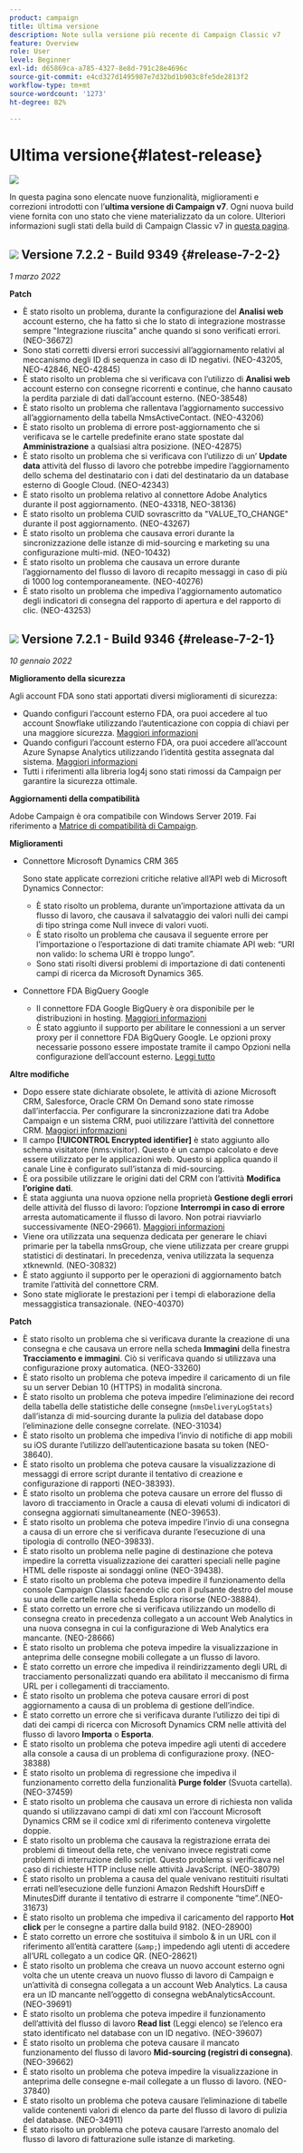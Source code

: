```yaml
---
product: campaign
title: Ultima versione
description: Note sulla versione più recente di Campaign Classic v7
feature: Overview
role: User
level: Beginner
exl-id: d65869ca-a785-4327-8e8d-791c28e4696c
source-git-commit: e4cd327d1495987e7d32bd1b903c8fe5de2813f2
workflow-type: tm+mt
source-wordcount: '1273'
ht-degree: 82%

---
```


# Ultima versione{#latest-release}

![](../../assets/v7-only.svg)

In questa pagina sono elencate nuove funzionalità, miglioramenti e correzioni introdotti con l’**ultima versione di Campaign v7**. Ogni nuova build viene fornita con uno stato che viene materializzato da un colore. Ulteriori informazioni sugli stati della build di Campaign Classic v7 in [questa pagina](rn-overview.md).

## ![](assets/do-not-localize/green_2.png) Versione 7.2.2 - Build 9349 {#release-7-2-2}

_1 marzo 2022_

**Patch**

* È stato risolto un problema, durante la configurazione del **Analisi web** account esterno, che ha fatto sì che lo stato di integrazione mostrasse sempre &quot;Integrazione riuscita&quot; anche quando si sono verificati errori. (NEO-36672)
* Sono stati corretti diversi errori successivi all’aggiornamento relativi al meccanismo degli ID di sequenza in caso di ID negativi. (NEO-43205, NEO-42846, NEO-42845)
* È stato risolto un problema che si verificava con l’utilizzo di **Analisi web** account esterno con consegne ricorrenti e continue, che hanno causato la perdita parziale di dati dall’account esterno. (NEO-38548)
* È stato risolto un problema che rallentava l’aggiornamento successivo all’aggiornamento della tabella NmsActiveContact. (NEO-43206)
* È stato risolto un problema di errore post-aggiornamento che si verificava se le cartelle predefinite erano state spostate dal **Amministrazione** a qualsiasi altra posizione. (NEO-42875)
* È stato risolto un problema che si verificava con l’utilizzo di un’ **Update data** attività del flusso di lavoro che potrebbe impedire l’aggiornamento dello schema del destinatario con i dati del destinatario da un database esterno di Google Cloud. (NEO-42343)
* È stato risolto un problema relativo al connettore Adobe Analytics durante il post aggiornamento. (NEO-43318, NEO-38136)
* È stato risolto un problema CUID sovrascritto da &quot;VALUE_TO_CHANGE&quot; durante il post aggiornamento. (NEO-43267)
* È stato risolto un problema che causava errori durante la sincronizzazione delle istanze di mid-sourcing e marketing su una configurazione multi-mid. (NEO-10432)
* È stato risolto un problema che causava un errore durante l’aggiornamento del flusso di lavoro di recapito messaggi in caso di più di 1000 log contemporaneamente. (NEO-40276)
* È stato risolto un problema che impediva l&#39;aggiornamento automatico degli indicatori di consegna del rapporto di apertura e del rapporto di clic. (NEO-43253)

## ![](assets/do-not-localize/limited_2.png) Versione 7.2.1 - Build 9346 {#release-7-2-1}

_10 gennaio 2022_

**Miglioramento della sicurezza**

Agli account FDA sono stati apportati diversi miglioramenti di sicurezza:

* Quando configuri l’account esterno FDA, ora puoi accedere al tuo account Snowflake utilizzando l’autenticazione con coppia di chiavi per una maggiore sicurezza. [Maggiori informazioni](../../installation/using/configure-fda-snowflake.md)
* Quando configuri l’account esterno FDA, ora puoi accedere all’account Azure Synapse Analytics utilizzando l’identità gestita assegnata dal sistema. [Maggiori informazioni](../../installation/using/configure-fda-synapse.md#azure-external)
* Tutti i riferimenti alla libreria log4j sono stati rimossi da Campaign per garantire la sicurezza ottimale.

**Aggiornamenti della compatibilità**

Adobe Campaign è ora compatibile con Windows Server 2019. Fai riferimento a [Matrice di compatibilità di Campaign](../../rn/using/compatibility-matrix.md#OperatingSystems).

**Miglioramenti**

* Connettore Microsoft Dynamics CRM 365

   Sono state applicate correzioni critiche relative all’API web di Microsoft Dynamics Connector:

   * È stato risolto un problema, durante un’importazione attivata da un flusso di lavoro, che causava il salvataggio dei valori nulli dei campi di tipo stringa come Null invece di valori vuoti.
   * È stato risolto un problema che causava il seguente errore per l’importazione o l’esportazione di dati tramite chiamate API web: “URI non valido: lo schema URI è troppo lungo”.
   * Sono stati risolti diversi problemi di importazione di dati contenenti campi di ricerca da Microsoft Dynamics 365.

* Connettore FDA BigQuery Google

   * Il connettore FDA Google BigQuery è ora disponibile per le distribuzioni in hosting. [Maggiori informazioni](../../installation/using/configure-fda-google-big-query.md)
   * È stato aggiunto il supporto per abilitare le connessioni a un server proxy per il connettore FDA BigQuery Google. Le opzioni proxy necessarie possono essere impostate tramite il campo Opzioni nella configurazione dell’account esterno. [Leggi tutto](../../installation/using/configure-fda-google-big-query.md#google-external)

**Altre modifiche**

* Dopo essere state dichiarate obsolete, le attività di azione Microsoft CRM, Salesforce, Oracle CRM On Demand sono state rimosse dall’interfaccia. Per configurare la sincronizzazione dati tra Adobe Campaign e un sistema CRM, puoi utilizzare l’attività del connettore CRM. [Maggiori informazioni](../../workflow/using/crm-connector.md)
* Il campo **[!UICONTROL Encrypted identifier]** è stato aggiunto allo schema visitatore (nms:visitor). Questo è un campo calcolato e deve essere utilizzato per le applicazioni web. Questo si applica quando il canale Line è configurato sull’istanza di mid-sourcing.
* È ora possibile utilizzare le origini dati del CRM con l’attività **Modifica l’origine dati**.
* È stata aggiunta una nuova opzione nella proprietà **Gestione degli errori** delle attività del flusso di lavoro: l’opzione **Interrompi in caso di errore** arresta automaticamente il flusso di lavoro. Non potrai riavviarlo successivamente (NEO-29661). [Maggiori informazioni](../../workflow/using/advanced-parameters.md#in-case-of-errors)
* Viene ora utilizzata una sequenza dedicata per generare le chiavi primarie per la tabella nmsGroup, che viene utilizzata per creare gruppi statistici di destinatari. In precedenza, veniva utilizzata la sequenza xtknewnId. (NEO-30832)
* È stato aggiunto il supporto per le operazioni di aggiornamento batch tramite l’attività del connettore CRM.
* Sono state migliorate le prestazioni per i tempi di elaborazione della messaggistica transazionale. (NEO-40370)

**Patch**

* È stato risolto un problema che si verificava durante la creazione di una consegna e che causava un errore nella scheda **Immagini** della finestra **Tracciamento e immagini**. Ciò si verificava quando si utilizzava una configurazione proxy automatica. (NEO-33260)
* È stato risolto un problema che poteva impedire il caricamento di un file su un server Debian 10 (HTTPS) in modalità sincrona.
* È stato risolto un problema che poteva impedire l’eliminazione dei record della tabella delle statistiche delle consegne (`nmsDeliveryLogStats`) dall’istanza di mid-sourcing durante la pulizia del database dopo l’eliminazione delle consegne correlate. (NEO-31034)
* È stato risolto un problema che impediva l’invio di notifiche di app mobili su iOS durante l’utilizzo dell’autenticazione basata su token (NEO-38640).
* È stato risolto un problema che poteva causare la visualizzazione di messaggi di errore script durante il tentativo di creazione e configurazione di rapporti (NEO-38393).
* È stato risolto un problema che poteva causare un errore del flusso di lavoro di tracciamento in Oracle a causa di elevati volumi di indicatori di consegna aggiornati simultaneamente (NEO-39653).
* È stato risolto un problema che poteva impedire l’invio di una consegna a causa di un errore che si verificava durante l’esecuzione di una tipologia di controllo (NEO-39833).
* È stato risolto un problema nelle pagine di destinazione che poteva impedire la corretta visualizzazione dei caratteri speciali nelle pagine HTML delle risposte ai sondaggi online (NEO-39438).
* È stato risolto un problema che poteva impedire il funzionamento della console Campaign Classic facendo clic con il pulsante destro del mouse su una delle cartelle nella scheda Esplora risorse (NEO-38884).
* È stato corretto un errore che si verificava utilizzando un modello di consegna creato in precedenza collegato a un account Web Analytics in una nuova consegna in cui la configurazione di Web Analytics era mancante. (NEO-28666)
* È stato risolto un problema che poteva impedire la visualizzazione in anteprima delle consegne mobili collegate a un flusso di lavoro.
* È stato corretto un errore che impediva il reindirizzamento degli URL di tracciamento personalizzati quando era abilitato il meccanismo di firma URL per i collegamenti di tracciamento.
* È stato risolto un problema che poteva causare errori di post aggiornamento a causa di un problema di gestione dell’indice.
* È stato corretto un errore che si verificava durante l’utilizzo dei tipi di dati dei campi di ricerca con Microsoft Dynamics CRM nelle attività del flusso di lavoro **Importa** o **Esporta**.
* È stato risolto un problema che poteva impedire agli utenti di accedere alla console a causa di un problema di configurazione proxy. (NEO-38388)
* È stato risolto un problema di regressione che impediva il funzionamento corretto della funzionalità **Purge folder** (Svuota cartella). (NEO-37459)
* È stato risolto un problema che causava un errore di richiesta non valida quando si utilizzavano campi di dati xml con l’account Microsoft Dynamics CRM se il codice xml di riferimento conteneva virgolette doppie.
* È stato risolto un problema che causava la registrazione errata dei problemi di timeout della rete, che venivano invece registrati come problemi di interruzione dello script. Questo problema si verificava nel caso di richieste HTTP incluse nelle attività JavaScript. (NEO-38079)
* È stato risolto un problema a causa del quale venivano restituiti risultati errati nell’esecuzione delle funzioni Amazon Redshift HoursDiff e MinutesDiff durante il tentativo di estrarre il componente “time”.(NEO-31673)
* È stato risolto un problema che impediva il caricamento del rapporto **Hot click** per le consegne a partire dalla build 9182. (NEO-28900)
* È stato corretto un errore che sostituiva il simbolo &amp; in un URL con il riferimento all’entità carattere (`&amp;`) impedendo agli utenti di accedere all’URL collegato a un codice QR. (NEO-28621)
* È stato risolto un problema che creava un nuovo account esterno ogni volta che un utente creava un nuovo flusso di lavoro di Campaign e un’attività di consegna collegata a un account Web Analytics. La causa era un ID mancante nell’oggetto di consegna webAnalyticsAccount. (NEO-39691)
* È stato risolto un problema che poteva impedire il funzionamento dell’attività del flusso di lavoro **Read list** (Leggi elenco) se l’elenco era stato identificato nel database con un ID negativo. (NEO-39607)
* È stato risolto un problema che poteva causare il mancato funzionamento del flusso di lavoro **Mid-sourcing (registri di consegna)**. (NEO-39662)
* È stato risolto un problema che poteva impedire la visualizzazione in anteprima delle consegne e-mail collegate a un flusso di lavoro. (NEO-37840)
* È stato risolto un problema che poteva causare l’eliminazione di tabelle valide contenenti valori di elenco da parte del flusso di lavoro di pulizia del database. (NEO-34911)
* È stato risolto un problema che poteva causare l’arresto anomalo del flusso di lavoro di fatturazione sulle istanze di marketing.
